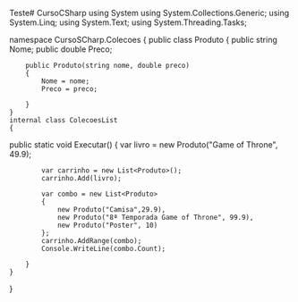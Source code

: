 Teste# CursoCSharp
using System
using System.Collections.Generic;
using System.Linq;
using System.Text;
using System.Threading.Tasks;

namespace CursoSCharp.Colecoes 
{
    public class Produto 
    {
        public string Nome;
        public double Preco;

        public Produto(string nome, double preco) 
        {
            Nome = nome;
            Preco = preco;

        }
    }
    internal class ColecoesList 
    {
public static void Executar() 
        {
            var livro = new Produto("Game of Throne", 49.9);

            var carrinho = new List<Produto>();
            carrinho.Add(livro);

            var combo = new List<Produto> 
            {
                new Produto("Camisa",29.9),
                new Produto("8ª Temporada Game of Throne", 99.9),
                new Produto("Poster", 10)
            };
            carrinho.AddRange(combo);
            Console.WriteLine(combo.Count);
            
        }
    }
}
